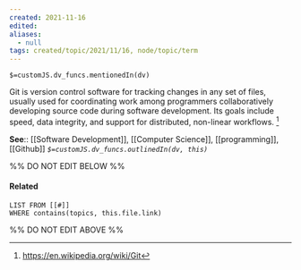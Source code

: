 ```yaml
---
created: 2021-11-16 
edited: 
aliases:
  - null
tags: created/topic/2021/11/16, node/topic/term
---
```

`$=customJS.dv_funcs.mentionedIn(dv)`

Git is version control software for tracking changes in any set of files, usually used for coordinating work among programmers collaboratively developing source code during software development. Its goals include speed, data integrity, and support for distributed, non-linear workflows. [^1]

[^1]: https://en.wikipedia.org/wiki/Git

**See**:: [[Software Development]], [[Computer Science]], [[programming]], [[Github]]
*`$=customJS.dv_funcs.outlinedIn(dv, this)`*

%% DO NOT EDIT BELOW %%
#### Related 
```dataview
LIST FROM [[#]]
WHERE contains(topics, this.file.link)
```
%% DO NOT EDIT ABOVE %%

